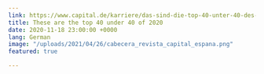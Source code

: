 ```yaml
---
link: https://www.capital.de/karriere/das-sind-die-top-40-unter-40-des-jahres-2020
title: These are the top 40 under 40 of 2020
date: 2020-11-18 23:00:00 +0000
lang: German
image: "/uploads/2021/04/26/cabecera_revista_capital_espana.png"
featured: true

---
```

